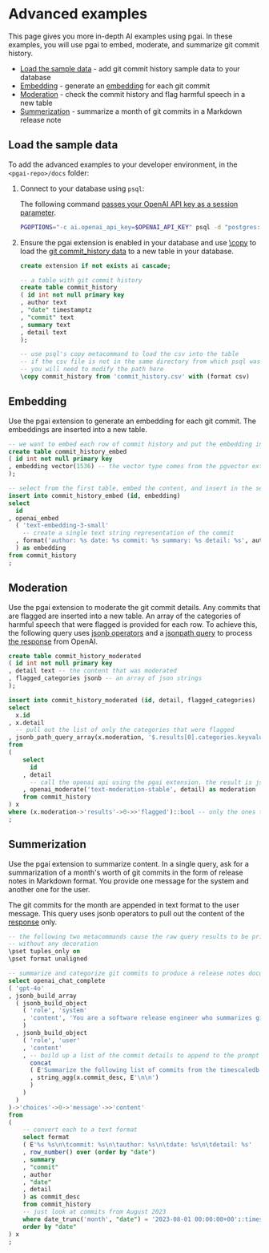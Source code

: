 # Advanced examples

This page gives you more in-depth AI examples using pgai. In these examples, you 
will use pgai to embed, moderate, and summarize git commit history.

- [Load the sample data]() - add git commit history sample data to your database
- [Embedding]() - generate an [embedding](https://platform.openai.com/docs/guides/embeddings) for each git commit
- [Moderation]() - check the commit history and flag harmful speech in a new table
- [Summerization]() - summarize a month of git commits in a Markdown release note 

## Load the sample data

To add the advanced examples to your developer environment, in the `<pgai-repo>/docs` folder:

1. Connect to your database using `psql`: 

   The following command [passes your OpenAI API key as a session parameter](../README.md#run-ai-queries-securely-by-passing-your-api-key-implicitly-as-a-session-parameter).

   ```bash
   PGOPTIONS="-c ai.openai_api_key=$OPENAI_API_KEY" psql -d "postgres://<username>:<password>@<host>:<port>/<database-name>"
   ```

2. Ensure the pgai extension is enabled in your database and use 
   [\copy](https://www.postgresql.org/docs/current/app-psql.html#APP-PSQL-META-COMMANDS-COPY) 
   to load the [git commit_history data](./commit_history.csv) to a new table in your database.

   ```sql
   create extension if not exists ai cascade;
   
   -- a table with git commit history
   create table commit_history
   ( id int not null primary key
   , author text
   , "date" timestamptz
   , "commit" text
   , summary text
   , detail text
   );
   
   -- use psql's copy metacommand to load the csv into the table
   -- if the csv file is not in the same directory from which psql was launched,
   -- you will need to modify the path here
   \copy commit_history from 'commit_history.csv' with (format csv)
   ```

## Embedding

Use the pgai extension to generate an embedding for each
git commit. The embeddings are inserted into a new table.

```sql
-- we want to embed each row of commit history and put the embedding in this table
create table commit_history_embed
( id int not null primary key
, embedding vector(1536) -- the vector type comes from the pgvector extension
);

-- select from the first table, embed the content, and insert in the second table
insert into commit_history_embed (id, embedding)
select
  id
, openai_embed
  ( 'text-embedding-3-small'
    -- create a single text string representation of the commit
  , format('author: %s date: %s commit: %s summary: %s detail: %s', author, "date", "commit", summary, detail)
  ) as embedding
from commit_history
;
```

## Moderation

Use the pgai extension to moderate the git commit details. Any
commits that are flagged are inserted into a new table. An array of the 
categories of harmful speech that were flagged is provided for each row. To achieve this, the following
query uses [jsonb operators](https://www.postgresql.org/docs/current/functions-json.html#FUNCTIONS-JSON-PROCESSING)
and a [jsonpath query](https://www.postgresql.org/docs/current/functions-json.html#FUNCTIONS-SQLJSON-PATH) 
to process [the response](https://platform.openai.com/docs/api-reference/moderations/object)
from OpenAI.

```sql
create table commit_history_moderated 
( id int not null primary key
, detail text -- the content that was moderated
, flagged_categories jsonb -- an array of json strings
);

insert into commit_history_moderated (id, detail, flagged_categories)
select
  x.id
, x.detail
  -- pull out the list of only the categories that were flagged
, jsonb_path_query_array(x.moderation, '$.results[0].categories.keyvalue() ? (@.value == true).key')
from
(
    select
      id
    , detail
      -- call the openai api using the pgai extension. the result is jsonb
    , openai_moderate('text-moderation-stable', detail) as moderation
    from commit_history
) x
where (x.moderation->'results'->0->>'flagged')::bool -- only the ones that were flagged
;
```

## Summerization

Use the pgai extension to summarize content. In a single query, ask for a summarization 
of a month's worth of git commits in the form of release notes in Markdown format. You 
provide one message for the system and another one for the user. 

The git commits for the month are appended in text format to the user message. This query 
uses jsonb operators to pull out the content of the [response](https://platform.openai.com/docs/api-reference/chat/object) only.

```sql
-- the following two metacommands cause the raw query results to be printed
-- without any decoration
\pset tuples_only on
\pset format unaligned

-- summarize and categorize git commits to produce a release notes document
select openai_chat_complete
( 'gpt-4o'
, jsonb_build_array
  ( jsonb_build_object
    ( 'role', 'system'
    , 'content', 'You are a software release engineer who summarizes git commits to produce release notes.'
    )
  , jsonb_build_object
    ( 'role', 'user'
    , 'content'
    , -- build up a list of the commit details to append to the prompt
      concat
      ( E'Summarize the following list of commits from the timescaledb git repo from August 2023 in a release notes document in markdown format.\n\n'
      , string_agg(x.commit_desc, E'\n\n')
      )
    )
  )
)->'choices'->0->'message'->>'content'
from
(
    -- convert each to a text format
    select format
    ( E'%s %s\n\tcommit: %s\n\tauthor: %s\n\tdate: %s\n\tdetail: %s'
    , row_number() over (order by "date")
    , summary
    , "commit"
    , author
    , "date"
    , detail
    ) as commit_desc
    from commit_history
    -- just look at commits from August 2023
    where date_trunc('month', "date") = '2023-08-01 00:00:00+00'::timestamptz
    order by "date"
) x
;
```

